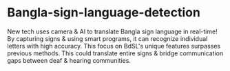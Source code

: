 # Bangla-sign-language-detection
New tech uses camera &amp; AI to translate Bangla sign language in real-time! By capturing signs &amp; using smart programs, it can recognize individual letters with high accuracy. This focus on BdSL's unique features surpasses previous methods. This could translate entire signs &amp; bridge communication gaps between deaf &amp; hearing communities.
